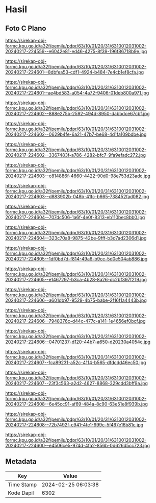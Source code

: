 # Hasil

## Foto C Plano

https://sirekap-obj-formc.kpu.go.id/a32f/pemilu/pdpr/63/10/01/20/31/6310012031002-20240217-224559--e6042e81-ed46-4275-8f39-196f86718b9e.jpg

https://sirekap-obj-formc.kpu.go.id/a32f/pemilu/pdpr/63/10/01/20/31/6310012031002-20240217-224601--8dbfea53-cdf1-4924-b484-7e4cb1ef8cfa.jpg

https://sirekap-obj-formc.kpu.go.id/a32f/pemilu/pdpr/63/10/01/20/31/6310012031002-20240217-224601--ae4bd583-a054-4a72-9406-01deb800a971.jpg

https://sirekap-obj-formc.kpu.go.id/a32f/pemilu/pdpr/63/10/01/20/31/6310012031002-20240217-224602--888e275b-2592-494d-8950-dabbdce67cbf.jpg

https://sirekap-obj-formc.kpu.go.id/a32f/pemilu/pdpr/63/10/01/20/31/6310012031002-20240217-224602--0629b4fe-6a21-47b7-be68-4d1fa109bdbe.jpg

https://sirekap-obj-formc.kpu.go.id/a32f/pemilu/pdpr/63/10/01/20/31/6310012031002-20240217-224602--3367483f-a786-4282-bfc7-9fa9efadc272.jpg

https://sirekap-obj-formc.kpu.go.id/a32f/pemilu/pdpr/63/10/01/20/31/6310012031002-20240217-224603--c814886f-4660-4422-90d0-98e753d23adc.jpg

https://sirekap-obj-formc.kpu.go.id/a32f/pemilu/pdpr/63/10/01/20/31/6310012031002-20240217-224603--d883902b-048b-41fc-b665-738452fad082.jpg

https://sirekap-obj-formc.kpu.go.id/a32f/pemilu/pdpr/63/10/01/20/31/6310012031002-20240217-224604--707dc506-1a6f-4e0f-8313-eb110bec8bb0.jpg

https://sirekap-obj-formc.kpu.go.id/a32f/pemilu/pdpr/63/10/01/20/31/6310012031002-20240217-224604--323c70a8-9875-42be-9fff-b3d7ad2306d1.jpg

https://sirekap-obj-formc.kpu.go.id/a32f/pemilu/pdpr/63/10/01/20/31/6310012031002-20240217-224605--1df0bd7d-f814-49a6-b9cc-5d0e504ab886.jpg

https://sirekap-obj-formc.kpu.go.id/a32f/pemilu/pdpr/63/10/01/20/31/6310012031002-20240217-224605--e1467297-b3ca-4b28-8a26-dc2bf397f219.jpg

https://sirekap-obj-formc.kpu.go.id/a32f/pemilu/pdpr/63/10/01/20/31/6310012031002-20240217-224606--a601db97-9529-4b75-babe-2f16f1a4443b.jpg

https://sirekap-obj-formc.kpu.go.id/a32f/pemilu/pdpr/63/10/01/20/31/6310012031002-20240217-224606--7948376c-d44c-477c-a141-1e4656ef0bcf.jpg

https://sirekap-obj-formc.kpu.go.id/a32f/pemilu/pdpr/63/10/01/20/31/6310012031002-20240217-224606--04701237-d120-44b7-a650-d20230a4054c.jpg

https://sirekap-obj-formc.kpu.go.id/a32f/pemilu/pdpr/63/10/01/20/31/6310012031002-20240217-224607--1ca89231-a52c-4114-b565-dfdcdd46ec50.jpg

https://sirekap-obj-formc.kpu.go.id/a32f/pemilu/pdpr/63/10/01/20/31/6310012031002-20240217-224607--23f3c563-a2d2-4627-8868-329cdd3bff9a.jpg

https://sirekap-obj-formc.kpu.go.id/a32f/pemilu/pdpr/63/10/01/20/31/6310012031002-20240217-224608--6e45cc91-af69-484a-8c90-63e51e8f939b.jpg

https://sirekap-obj-formc.kpu.go.id/a32f/pemilu/pdpr/63/10/01/20/31/6310012031002-20240217-224608--72b7492f-c941-4fe1-999c-5f467e16b81c.jpg

https://sirekap-obj-formc.kpu.go.id/a32f/pemilu/pdpr/63/10/01/20/31/6310012031002-20240217-224600--e4506ce5-974d-4fa2-856b-0d626d5cc723.jpg


## Metadata

| Key        | Value               |
| ---------- | ------------------- |
| Time Stamp | 2024-02-25 06:03:38 |
| Kode Dapil | 6302                |



